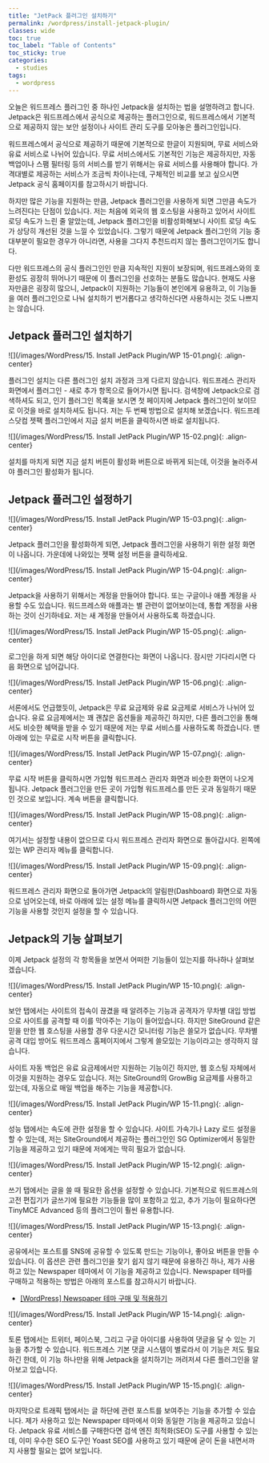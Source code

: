 ```yaml
---
title: "JetPack 플러그인 설치하기"
permalink: /wordpress/install-jetpack-plugin/
classes: wide
toc: true
toc_label: "Table of Contents"
toc_sticky: true
categories:
  - studies
tags:
  - wordpress
---
```


오늘은 워드프레스 플러그인 중 하나인 Jetpack을 설치하는 법을 설명하려고 합니다. Jetpack은 워드프레스에서 공식으로 제공하는 플러그인으로, 워드프레스에서 기본적으로 제공하지 않는 보안 설정이나 사이트 관리 도구를 모아놓은 플러그인입니다.

워드프레스에서 공식으로 제공하기 때문에 기본적으로 한글이 지원되며, 무료 서비스와 유료 서비스로 나뉘어 있습니다. 무료 서비스에서도 기본적인 기능은 제공하지만, 자동 백업이나 스팸 필터링 등의 서비스를 받기 위해서는 유료 서비스를 사용해야 합니다. 가격대별로 제공하는 서비스가 조금씩 차이나는데, 구체적인 비교를 보고 싶으시면 Jetpack 공식 홈페이지를 참고하시기 바랍니다.

하지만 많은 기능을 지원하는 만큼, Jetpack 플러그인을 사용하게 되면 그만큼 속도가 느려진다는 단점이 있습니다. 저는 처음에 외국의 웹 호스팅을 사용하고 있어서 사이트 로딩 속도가 느린 줄 알았는데, Jetpack 플러그인을 비활성화해보니 사이트 로딩 속도가 상당히 개선된 것을 느낄 수 있었습니다. 그렇기 때문에 Jetpack 플러그인의 기능 중 대부분이 필요한 경우가 아니라면, 사용을 그다지 추천드리지 않는 플러그인이기도 합니다.

다만 워드프레스의 공식 플러그인인 만큼 지속적인 지원이 보장되며, 워드프레스와의 호환성도 굉장히 뛰어나기 때문에 이 플러그인을 선호하는 분들도 많습니다. 현재도 사용자만큼은 굉장히 많으니, Jetpack이 지원하는 기능들이 본인에게 유용하고, 이 기능들을 여러 플러그인으로 나눠 설치하기 번거롭다고 생각하신다면 사용하시는 것도 나쁘지는 않습니다.

## Jetpack 플러그인 설치하기

![](/images/WordPress/15. Install JetPack Plugin/WP 15-01.png){: .align-center}

플러그인 설치는 다른 플러그인 설치 과정과 크게 다르지 않습니다. 워드프레스 관리자 화면에서 플러그인 - 새로 추가 항목으로 들어가시면 됩니다. 검색창에 Jetpack으로 검색하셔도 되고, 인기 플러그인 목록을 보시면 첫 페이지에 Jetpack 플러그인이 보이므로 이것을 바로 설치하셔도 됩니다. 저는 두 번째 방법으로 설치해 보겠습니다. 워드프레스닷컴 젯팩 플러그인에서 지금 설치 버튼을 클릭하시면 바로 설치됩니다.

![](/images/WordPress/15. Install JetPack Plugin/WP 15-02.png){: .align-center}

설치를 마치게 되면 지금 설치 버튼이 활성화 버튼으로 바뀌게 되는데, 이것을 눌러주셔야 플러그인 활성화가 됩니다.

## Jetpack 플러그인 설정하기

![](/images/WordPress/15. Install JetPack Plugin/WP 15-03.png){: .align-center}

Jetpack 플러그인을 활성화하게 되면, Jetpack 플러그인을 사용하기 위한 설정 화면이 나옵니다. 가운데에 나와있는 젯팩 설정 버튼을 클릭하세요.

![](/images/WordPress/15. Install JetPack Plugin/WP 15-04.png){: .align-center}

Jetpack을 사용하기 위해서는 계정을 만들어야 합니다. 또는 구글이나 애플 계정을 사용할 수도 있습니다. 워드프레스와 애플과는 별 관련이 없어보이는데, 통합 계정을 사용하는 것이 신기하네요. 저는 새 계정을 만들어서 사용하도록 하겠습니다.

![](/images/WordPress/15. Install JetPack Plugin/WP 15-05.png){: .align-center}

로그인을 하게 되면 해당 아이디로 연결한다는 화면이 나옵니다. 잠시만 기다리시면 다음 화면으로 넘어갑니다.

![](/images/WordPress/15. Install JetPack Plugin/WP 15-06.png){: .align-center}

서론에서도 언급했듯이, Jetpack은 무료 요금제와 유료 요금제로 서비스가 나뉘어 있습니다. 유료 요금제에서는 꽤 괜찮은 옵션들을 제공하긴 하지만, 다른 플러그인을 통해서도 비슷한 혜택을 받을 수 있기 때문에 저는 무료 서비스를 사용하도록 하겠습니다. 맨 아래에 있는 무료로 시작 버튼을 클릭합니다.

![](/images/WordPress/15. Install JetPack Plugin/WP 15-07.png){: .align-center}

무료 시작 버튼을 클릭하시면 가입형 워드프레스 관리자 화면과 비슷한 화면이 나오게 됩니다. Jetpack 플러그인을 만든 곳이 가입형 워드프레스를 만든 곳과 동일하기 때문인 것으로 보입니다. 계속 버튼을 클릭합니다.

![](/images/WordPress/15. Install JetPack Plugin/WP 15-08.png){: .align-center}

여기서는 설정할 내용이 없으므로 다시 워드프레스 관리자 화면으로 돌아갑시다. 왼쪽에 있는 WP 관리자 메뉴를 클릭합니다.

![](/images/WordPress/15. Install JetPack Plugin/WP 15-09.png){: .align-center}

워드프레스 관리자 화면으로 돌아가면 Jetpack의 알림판(Dashboard) 화면으로 자동으로 넘어오는데, 바로 아래에 있는 설정 메뉴를 클릭하시면 Jetpack 플러그인의 어떤 기능을 사용할 것인지 설정을 할 수 있습니다.

## Jetpack의 기능 살펴보기

이제 Jetpack 설정의 각 항목들을 보면서 어떠한 기능들이 있는지를 하나하나 살펴보겠습니다.

![](/images/WordPress/15. Install JetPack Plugin/WP 15-10.png){: .align-center}

보안 탭에서는 사이트의 접속이 끊겼을 때 알려주는 기능과 공격자가 무차별 대입 방법으로 사이트를 공격할 때 이를 막아주는 기능이 들어있습니다. 하지만 SiteGround 같은 믿을 만한 웹 호스팅을 사용할 경우 다운시간 모니터링 기능은 쓸모가 없습니다. 무차별 공격 대입 방어도 워드프레스 홈페이지에서 그렇게 쓸모있는 기능이라고는 생각하지 않습니다.

사이트 자동 백업은 유료 요금제에서만 지원하는 기능이긴 하지만, 웹 호스팅 자체에서 이것을 지원하는 경우도 있습니다. 저는 SiteGround의 GrowBig 요금제를 사용하고 있는데, 자동으로 매일 백업을 해주는 기능을 제공합니다.

![](/images/WordPress/15. Install JetPack Plugin/WP 15-11.png){: .align-center}

성능 탭에서는 속도에 관한 설정을 할 수 있습니다. 사이트 가속기나 Lazy 로드 설정을 할 수 있는데, 저는 SiteGround에서 제공하는 플러그인인 SG Optimizer에서 동일한 기능을 제공하고 있기 때문에 저에게는 딱히 필요가 없습니다.

![](/images/WordPress/15. Install JetPack Plugin/WP 15-12.png){: .align-center}

쓰기 탭에서는 글을 쓸 때 필요한 옵션을 설정할 수 있습니다. 기본적으로 워드프레스의 고전 편집기가 글쓰기에 필요한 기능들을 많이 포함하고 있고, 추가 기능이 필요하다면 TinyMCE Advanced 등의 플러그인이 훨씬 유용합니다.

![](/images/WordPress/15. Install JetPack Plugin/WP 15-13.png){: .align-center}

공유에서는 포스트를 SNS에 공유할 수 있도록 만드는 기능이나, 좋아요 버튼을 만들 수 있습니다. 이 옵션은 관련 플러그인을 찾기 쉽지 않기 때문에 유용하긴 하나, 제가 사용하고 있는 Newspaper 테마에서 이 기능을 제공하고 있습니다. Newspaper 테마를 구매하고 적용하는 방법은 아래의 포스트를 참고하시기 바랍니다.

- [[WordPress] Newspaper 테마 구매 및 적용하기](/wordpress/buy-newspaper-theme/)

![](/images/WordPress/15. Install JetPack Plugin/WP 15-14.png){: .align-center}

토론 탭에서는 트위터, 페이스북, 그리고 구글 아이디를 사용하여 댓글을 달 수 있는 기능을 추가할 수 있습니다. 워드프레스 기본 댓글 시스템이 별로라서 이 기능은 저도 필요하긴 한데, 이 기능 하나만을 위해 Jetpack을 설치하기는 꺼려저셔 다른 플러그인을 알아보고 있습니다.

![](/images/WordPress/15. Install JetPack Plugin/WP 15-15.png){: .align-center}

마지막으로 트래픽 탭에서는 글 하단에 관련 포스트를 보여주는 기능을 추가할 수 있습니다. 제가 사용하고 있는 Newspaper 테마에서 이와 동일한 기능을 제공하고 있습니다. Jetpack 유료 서비스를 구매한다면 검색 엔진 최적화(SEO) 도구를 사용할 수 있는데, 이미 우수한 SEO 도구인 Yoast SEO를 사용하고 있기 때문에 굳이 돈을 내면서까지 사용할 필요는 없어 보입니다.